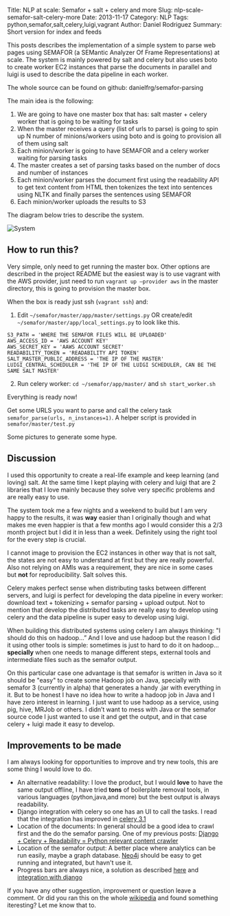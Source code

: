 Title: NLP at scale: Semafor + salt + celery and more
Slug: nlp-scale-semafor-salt-celery-more
Date: 2013-11-17
Category: NLP
Tags: python,semafor,salt,celery,luigi,vagrant
Author: Daniel Rodriguez
Summary: Short version for index and feeds

This posts describes the implementation of a simple system to parse web pages using SEMAFOR (a SEMantic Analyzer Of Frame Representations) at scale. The system is mainly powered by salt and celery but also uses boto to create worker EC2 instances that parse the documents in parallel and luigi is used to describe the data pipeline in each worker.

The whole source can be found on github: danielfrg/semafor-parsing

The main idea is the following:

1. We are going to have one master box that has: salt master + celery worker that is going to be waiting for tasks
2. When the master receives a query (list of urls to parse) is going to spin up N number of minions/workers using boto and is going to provision all of them using salt
3. Each minion/worker is going to have SEMAFOR and a celery worker waiting for parsing tasks
4. The master creates a set of parsing tasks based on the number of docs and number of instances
5. Each minion/worker parses the document first using the readability API to get text content from HTML then tokenizes the text into sentences using NLTK and finally parses the sentences using SEMAFOR
6. Each minion/worker uploads the results to S3

The diagram below tries to describe the system.

![System](/images/blog/2013/11/diagram.png "System description")

## How to run this?

Very simple, only need to get running the master box. Other options are described in the project README but the easiest way is to use vagrant with the AWS provider, just need to run `vagrant up —provider aws` in the master directory, this is going to provision the master box.

When the box is ready just ssh (`vagrant ssh`) and:

1. Edit `~/semafor/master/app/master/settings.py` OR create/edit `~/semafor/master/app/local_settings.py` to look like this.
```
S3_PATH = 'WHERE THE SEMAFOR FILES WILL BE UPLOADED'
AWS_ACCESS_ID = 'AWS ACCOUNT KEY'
AWS_SECRET_KEY = 'AAWS ACCOUNT SECRET'
READABILITY_TOKEN = 'READABILITY API TOKEN'
SALT_MASTER_PUBLIC_ADDRESS = 'THE IP OF THE MASTER'
LUIGI_CENTRAL_SCHEDULER = 'THE IP OF THE LUIGI SCHEDULER, CAN BE THE SAME SALT MASTER'
```
2. Run celery worker: `cd ~/semafor/app/master/` and `sh start_worker.sh`

Everything is ready now!

Get some URLS you want to parse and call the celery task `semafor_parse(urls, n_instances=1)`. A helper script is provided in `semafor/master/test.py`

Some pictures to generate some hype.

## Discussion

I used this opportunity to create a real-life example and keep learning (and loving) salt. At the same time I kept playing with celery and luigi that are 2 libraries that I love mainly because they solve very specific problems and are really easy to use.

The system took me a few nights and a weekend to build but I am very happy to the results, it was **way** easier than I originally though and what makes me even happier is that a few months ago I would consider this a 2/3 month project but I did it in less than a week. Definitely using the right tool for the every step is crucial.

I cannot image to provision the EC2 instances in other way that is not salt, the states are not easy to understand at first but they are really powerful. Also not relying on AMIs was a requirement, they are nice in some cases but **not** for reproducibility. Salt solves this.

Celery makes perfect sense when distributing tasks between different servers, and luigi is perfect for developing the data pipeline in every worker: download text + tokenizing + semafor parsing + upload output. Not to mention that develop the distributed tasks are really easy to develop using celery and the data pipeline is super easy to develop using luigi.

When building this distributed systems using celery I am always thinking: "I should do this on hadoop...” And I love and use hadoop but the reason I did it using other tools is simple: sometimes is just to hard to do it on hadoop... **specially** when one needs to manage different steps, external tools and intermediate files such as the semafor output.

On this particular case one advantage is that semafor is written in Java so it should be "easy" to create some Hadoop job on Java, specially with semafor 3 (currently in alpha) that generates a handy .jar with everything in it. But to be honest I have no idea how to write a hadoop job in Java and I have zero interest in learning. I just want to use hadoop as a service, using pig, hive, MRJob or others. I didn’t want to mess with Java or the semafor source code I just wanted to use it and get the output, and in that case celery + luigi made it easy to develop.

## Improvements to be made

I am always looking for opportunities to improve and try new tools, this are some thing I would love to do.

- An alternative readability: I love the product, but I would **love** to have the same output offline, I have tried **tons** of boilerplate removal tools, in various languages (python,java,and more) but the best output is always readability.
- Django integration with celery so one has an UI to call the tasks. I read that the integration has improved in [celery 3.1](http://docs.celeryproject.org/en/latest/whatsnew-3.1.html#django-supported-out-of-the-box )
- Location of the documents: In general should be a good idea to crawl first and the do the semafor parsing. One of my previous posts: [Django + Celery + Readability = Python relevant content crawler](http://danielfrg.github.io/blog/2013/09/11/django-celery-readability-crawler/)
- Location of the semafor output: A better place where analytics can be run easily, maybe a graph database. [Neo4j](http://www.neo4j.org/) should be easy to get running and integrated, but havn't use it.
- Progress bars are always nice, a solution as described [here](http://docs.celeryproject.org/en/latest/userguide/tasks.html#custom-task-classes) and [integration with django](https://djangosnippets.org/snippets/2898/)

If you have any other suggestion, improvement or question leave a comment.
Or did you ran this on the whole [wikipedia](http://www.lsi.upc.edu/~nlp/wikicorpus/) and found something iteresting? Let me know that to.

